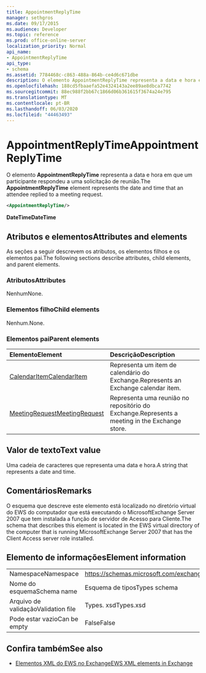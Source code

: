 ```yaml
---
title: AppointmentReplyTime
manager: sethgros
ms.date: 09/17/2015
ms.audience: Developer
ms.topic: reference
ms.prod: office-online-server
localization_priority: Normal
api_name:
- AppointmentReplyTime
api_type:
- schema
ms.assetid: 7784468c-c863-488a-864b-ce4d6c671dbe
description: O elemento AppointmentReplyTime representa a data e hora em que um participante respondeu a uma solicitação de reunião.
ms.openlocfilehash: 188cd5fbaaefa52e4324143a2ee89ae8dbca7742
ms.sourcegitcommit: 88ec988f2bb67c1866d06b361615f3674a24e795
ms.translationtype: MT
ms.contentlocale: pt-BR
ms.lasthandoff: 06/03/2020
ms.locfileid: "44463493"
---
```

# <a name="appointmentreplytime"></a><span data-ttu-id="72dac-103">AppointmentReplyTime</span><span class="sxs-lookup"><span data-stu-id="72dac-103">AppointmentReplyTime</span></span>

<span data-ttu-id="72dac-104">O elemento **AppointmentReplyTime** representa a data e hora em que um participante respondeu a uma solicitação de reunião.</span><span class="sxs-lookup"><span data-stu-id="72dac-104">The **AppointmentReplyTime** element represents the date and time that an attendee replied to a meeting request.</span></span> 
  
```xml
<AppointmentReplyTime/>
```

 <span data-ttu-id="72dac-105">**DateTime**</span><span class="sxs-lookup"><span data-stu-id="72dac-105">**DateTime**</span></span>
## <a name="attributes-and-elements"></a><span data-ttu-id="72dac-106">Atributos e elementos</span><span class="sxs-lookup"><span data-stu-id="72dac-106">Attributes and elements</span></span>

<span data-ttu-id="72dac-107">As seções a seguir descrevem os atributos, os elementos filhos e os elementos pai.</span><span class="sxs-lookup"><span data-stu-id="72dac-107">The following sections describe attributes, child elements, and parent elements.</span></span>
  
### <a name="attributes"></a><span data-ttu-id="72dac-108">Atributos</span><span class="sxs-lookup"><span data-stu-id="72dac-108">Attributes</span></span>

<span data-ttu-id="72dac-109">Nenhum</span><span class="sxs-lookup"><span data-stu-id="72dac-109">None.</span></span>
  
### <a name="child-elements"></a><span data-ttu-id="72dac-110">Elementos filho</span><span class="sxs-lookup"><span data-stu-id="72dac-110">Child elements</span></span>

<span data-ttu-id="72dac-111">Nenhum.</span><span class="sxs-lookup"><span data-stu-id="72dac-111">None.</span></span>
  
### <a name="parent-elements"></a><span data-ttu-id="72dac-112">Elementos pai</span><span class="sxs-lookup"><span data-stu-id="72dac-112">Parent elements</span></span>

|<span data-ttu-id="72dac-113">**Elemento**</span><span class="sxs-lookup"><span data-stu-id="72dac-113">**Element**</span></span>|<span data-ttu-id="72dac-114">**Descrição**</span><span class="sxs-lookup"><span data-stu-id="72dac-114">**Description**</span></span>|
|:-----|:-----|
|[<span data-ttu-id="72dac-115">CalendarItem</span><span class="sxs-lookup"><span data-stu-id="72dac-115">CalendarItem</span></span>](calendaritem.md) <br/> |<span data-ttu-id="72dac-116">Representa um item de calendário do Exchange.</span><span class="sxs-lookup"><span data-stu-id="72dac-116">Represents an Exchange calendar item.</span></span>  <br/> |
|[<span data-ttu-id="72dac-117">MeetingRequest</span><span class="sxs-lookup"><span data-stu-id="72dac-117">MeetingRequest</span></span>](meetingrequest.md) <br/> |<span data-ttu-id="72dac-118">Representa uma reunião no repositório do Exchange.</span><span class="sxs-lookup"><span data-stu-id="72dac-118">Represents a meeting in the Exchange store.</span></span>  <br/> |
   
## <a name="text-value"></a><span data-ttu-id="72dac-119">Valor de texto</span><span class="sxs-lookup"><span data-stu-id="72dac-119">Text value</span></span>

<span data-ttu-id="72dac-120">Uma cadeia de caracteres que representa uma data e hora.</span><span class="sxs-lookup"><span data-stu-id="72dac-120">A string that represents a date and time.</span></span>
  
## <a name="remarks"></a><span data-ttu-id="72dac-121">Comentários</span><span class="sxs-lookup"><span data-stu-id="72dac-121">Remarks</span></span>

<span data-ttu-id="72dac-122">O esquema que descreve este elemento está localizado no diretório virtual do EWS do computador que está executando o MicrosoftExchange Server 2007 que tem instalada a função de servidor de Acesso para Cliente.</span><span class="sxs-lookup"><span data-stu-id="72dac-122">The schema that describes this element is located in the EWS virtual directory of the computer that is running MicrosoftExchange Server 2007 that has the Client Access server role installed.</span></span>
  
## <a name="element-information"></a><span data-ttu-id="72dac-123">Elemento de informações</span><span class="sxs-lookup"><span data-stu-id="72dac-123">Element information</span></span>

|||
|:-----|:-----|
|<span data-ttu-id="72dac-124">Namespace</span><span class="sxs-lookup"><span data-stu-id="72dac-124">Namespace</span></span>  <br/> |https://schemas.microsoft.com/exchange/services/2006/types  <br/> |
|<span data-ttu-id="72dac-125">Nome do esquema</span><span class="sxs-lookup"><span data-stu-id="72dac-125">Schema name</span></span>  <br/> |<span data-ttu-id="72dac-126">Esquema de tipos</span><span class="sxs-lookup"><span data-stu-id="72dac-126">Types schema</span></span>  <br/> |
|<span data-ttu-id="72dac-127">Arquivo de validação</span><span class="sxs-lookup"><span data-stu-id="72dac-127">Validation file</span></span>  <br/> |<span data-ttu-id="72dac-128">Types. xsd</span><span class="sxs-lookup"><span data-stu-id="72dac-128">Types.xsd</span></span>  <br/> |
|<span data-ttu-id="72dac-129">Pode estar vazio</span><span class="sxs-lookup"><span data-stu-id="72dac-129">Can be empty</span></span>  <br/> |<span data-ttu-id="72dac-130">False</span><span class="sxs-lookup"><span data-stu-id="72dac-130">False</span></span>  <br/> |
   
## <a name="see-also"></a><span data-ttu-id="72dac-131">Confira também</span><span class="sxs-lookup"><span data-stu-id="72dac-131">See also</span></span>

- [<span data-ttu-id="72dac-132">Elementos XML do EWS no Exchange</span><span class="sxs-lookup"><span data-stu-id="72dac-132">EWS XML elements in Exchange</span></span>](ews-xml-elements-in-exchange.md)

